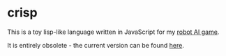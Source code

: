 # crisp

This is a toy lisp-like language written in JavaScript for my [robot AI game](https://johnwesthoff.com/projects/aigamesim/).

It is entirely obsolete - the current version can be found [here](https://github.com/JohnathonNow/WebPortfolio-Hugo/tree/master/content/projects/aigamesim).
